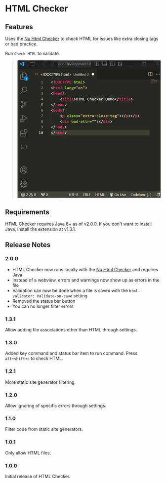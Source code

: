 # HTML Checker

## Features

Uses the [Nu Html Checker](https://validator.github.io/validator/) to check HTML for issues like extra closing tags or bad practice.

Run ```Check HTML``` to validate.

> ![Example](https://raw.githubusercontent.com/Narlotl/html-validator/main/example.gif "Example")

## Requirements

HTML Checker requires [Java 8+](https://www.java.com/en/download/) as of v2.0.0. If you don't want to install Java, install the extension at v1.3.1.

## Release Notes

### 2.0.0

- HTML Checker now runs locally with the [Nu Html Checker](https://validator.github.io/validator/) and requires Java.
- Instead of a webview, errors and warnings now show up as errors in the file
- Validation can now be done when a file is saved with the `html-validator: Validate-on-save` setting
- Removed the status bar button
- You can no longer filter errors

### 1.3.1

Allow adding file associations other than HTML through settings.

### 1.3.0

Added key command and status bar item to run command.
Press `alt+shift+c` to check HTML.

### 1.2.1

More static site generator filtering.

### 1.2.0

Allow ignoring of specific errors through settings.

### 1.1.0

Filter code from static site generators.

### 1.0.1

Only allow HTML files.

### 1.0.0

Initial release of HTML Checker.